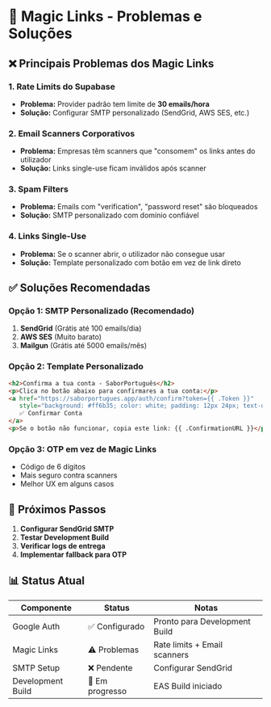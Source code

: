# 🔧 **Magic Links - Problemas e Soluções**

## ❌ **Principais Problemas dos Magic Links**

### 1. **Rate Limits do Supabase**
- **Problema:** Provider padrão tem limite de **30 emails/hora**
- **Solução:** Configurar SMTP personalizado (SendGrid, AWS SES, etc.)

### 2. **Email Scanners Corporativos**
- **Problema:** Empresas têm scanners que "consomem" os links antes do utilizador
- **Solução:** Links single-use ficam inválidos após scanner

### 3. **Spam Filters**
- **Problema:** Emails com "verification", "password reset" são bloqueados
- **Solução:** SMTP personalizado com domínio confiável

### 4. **Links Single-Use**
- **Problema:** Se o scanner abrir, o utilizador não consegue usar
- **Solução:** Template personalizado com botão em vez de link direto

## ✅ **Soluções Recomendadas**

### **Opção 1: SMTP Personalizado (Recomendado)**
1. **SendGrid** (Grátis até 100 emails/dia)
2. **AWS SES** (Muito barato)
3. **Mailgun** (Grátis até 5000 emails/mês)

### **Opção 2: Template Personalizado**
```html
<h2>Confirma a tua conta - SaborPortuguês</h2>
<p>Clica no botão abaixo para confirmares a tua conta:</p>
<a href="https://saborportugues.app/auth/confirm?token={{ .Token }}" 
   style="background: #ff6b35; color: white; padding: 12px 24px; text-decoration: none; border-radius: 8px;">
   ✅ Confirmar Conta
</a>
<p>Se o botão não funcionar, copia este link: {{ .ConfirmationURL }}</p>
```

### **Opção 3: OTP em vez de Magic Links**
- Código de 6 dígitos
- Mais seguro contra scanners
- Melhor UX em alguns casos

## 🚀 **Próximos Passos**

1. **Configurar SendGrid SMTP**
2. **Testar Development Build**
3. **Verificar logs de entrega**
4. **Implementar fallback para OTP**

## 📊 **Status Atual**

| Componente | Status | Notas |
|------------|--------|-------|
| Google Auth | ✅ Configurado | Pronto para Development Build |
| Magic Links | ⚠️ Problemas | Rate limits + Email scanners |
| SMTP Setup | ❌ Pendente | Configurar SendGrid |
| Development Build | 🔄 Em progresso | EAS Build iniciado |